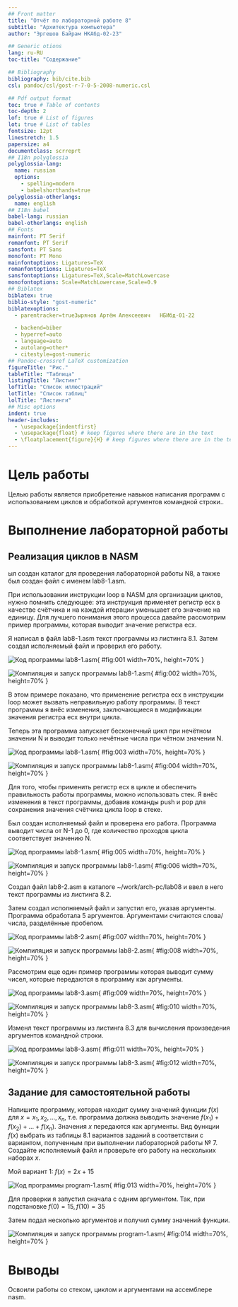 ```yaml
---
## Front matter
title: "Отчёт по лабораторной работе 8"
subtitle: "Архитектура компьютера"
author: "Эргешов Байрам НКАбд-02-23"

## Generic otions
lang: ru-RU
toc-title: "Содержание"

## Bibliography
bibliography: bib/cite.bib
csl: pandoc/csl/gost-r-7-0-5-2008-numeric.csl

## Pdf output format
toc: true # Table of contents
toc-depth: 2
lof: true # List of figures
lot: true # List of tables
fontsize: 12pt
linestretch: 1.5
papersize: a4
documentclass: scrreprt
## I18n polyglossia
polyglossia-lang:
  name: russian
  options:
	- spelling=modern
	- babelshorthands=true
polyglossia-otherlangs:
  name: english
## I18n babel
babel-lang: russian
babel-otherlangs: english
## Fonts
mainfont: PT Serif
romanfont: PT Serif
sansfont: PT Sans
monofont: PT Mono
mainfontoptions: Ligatures=TeX
romanfontoptions: Ligatures=TeX
sansfontoptions: Ligatures=TeX,Scale=MatchLowercase
monofontoptions: Scale=MatchLowercase,Scale=0.9
## Biblatex
biblatex: true
biblio-style: "gost-numeric"
biblatexoptions:
  - parentracker=trueЗырянов Артём Алексеевич	НБИбд-01-22

  - backend=biber
  - hyperref=auto
  - language=auto
  - autolang=other*
  - citestyle=gost-numeric
## Pandoc-crossref LaTeX customization
figureTitle: "Рис."
tableTitle: "Таблица"
listingTitle: "Листинг"
lofTitle: "Список иллюстраций"
lotTitle: "Список таблиц"
lolTitle: "Листинги"
## Misc options
indent: true
header-includes:
  - \usepackage{indentfirst}
  - \usepackage{float} # keep figures where there are in the text
  - \floatplacement{figure}{H} # keep figures where there are in the text
---
```


# Цель работы

Целью работы является приобретение навыков написания программ с использованием циклов и обработкой аргументов командной строки..

# Выполнение лабораторной работы

## Реализация циклов в NASM

ыл создан каталог для проведения лабораторной работы N8, а также был создан файл с именем lab8-1.asm.

При использовании инструкции loop в NASM для организации циклов, нужно помнить следующее:
эта инструкция применяет регистр ecx в качестве счётчика и на каждой итерации уменьшает его значение на единицу.
Для лучшего понимания этого процесса давайте рассмотрим пример программы, которая выводит значение регистра ecx. 

Я написал в файл lab8-1.asm текст программы из листинга 8.1. 
Затем создал исполняемый файл и проверил его работу.

![Код программы lab8-1.asm](image/01.png){ #fig:001 width=70%, height=70% }

![Компиляция и запуск программы lab8-1.asm](image/02.png){ #fig:002 width=70%, height=70% }

В этом примере показано, что применение регистра ecx в инструкции loop может вызвать 
неправильную работу программы. В текст программы я внёс изменения, заключающиеся 
в модификации значения регистра ecx внутри цикла.

Теперь эта программа запускает бесконечный цикл при нечётном значении N и выводит 
только нечётные числа при чётном значении N.

![Код программы lab8-1.asm](image/03.png){ #fig:003 width=70%, height=70% }

![Компиляция и запуск программы lab8-1.asm](image/04.png){ #fig:004 width=70%, height=70% }

Для того, чтобы применить регистр ecx в цикле и обеспечить правильность работы программы, 
можно использовать стек. Я внёс изменения в текст программы, добавив команды push и pop 
для сохранения значения счётчика цикла loop в стеке.

Был создан исполняемый файл и проверена его работа. Программа выводит числа от N-1 до 0, 
где количество проходов цикла соответствует значению N.

![Код программы lab8-1.asm](image/05.png){ #fig:005 width=70%, height=70% }

![Компиляция и запуск программы lab8-1.asm](image/06.png){ #fig:006 width=70%, height=70% }

Создал файл lab8-2.asm в каталоге ~/work/arch-pc/lab08 и ввел в него 
текст программы из листинга 8.2.

Затем создал исполняемый файл и запустил его, указав аргументы. Программа обработала 5 аргументов. Аргументами считаются слова/числа, разделённые пробелом.

![Код программы lab8-2.asm](image/07.png){ #fig:007 width=70%, height=70% }

![Компиляция и запуск программы lab8-2.asm](image/08.png){ #fig:008 width=70%, height=70% }

Рассмотрим еще один пример программы которая выводит сумму чисел,
которые передаются в программу как аргументы.

![Код программы lab8-3.asm](image/09.png){ #fig:009 width=70%, height=70% }

![Компиляция и запуск программы lab8-3.asm](image/10.png){ #fig:010 width=70%, height=70% }

Изменл текст программы из листинга 8.3 для вычисления произведения
аргументов командной строки.

![Код программы lab8-3.asm](image/11.png){ #fig:011 width=70%, height=70% }

![Компиляция и запуск программы lab8-3.asm](image/12.png){ #fig:012 width=70%, height=70% }

## Задание для самостоятельной работы

Напишите программу, которая находит сумму значений функции 
$f(x)$ для $x = x_1, x_2, ..., x_n$, т.е. программа должна выводить значение 
$f(x_1) + f(x_2)+ ... +f(x_n)$. 
Значения $x$ передаются как аргументы. 
Вид функции $f(x)$ выбрать из таблицы 8.1 вариантов заданий в соответствии с вариантом, 
полученным при выполнении лабораторной работы № 7. 
Создайте исполняемый файл и проверьте его работу на нескольких наборах $x$.

Мой вариант 1: $f(x) = 2x + 15$ 

![Код программы program-1.asm](image/13.png){ #fig:013 width=70%, height=70% }

Для проверки я запустил сначала с одним аргументом. Так, при подстановке $f(0)=15, f(10)=35$

Затем подал несколько аргументов и получил сумму значений функции.

![Компиляция и запуск программы program-1.asm](image/14.png){ #fig:014 width=70%, height=70% }

# Выводы

Освоили работы со стеком, циклом и аргументами на ассемблере nasm.